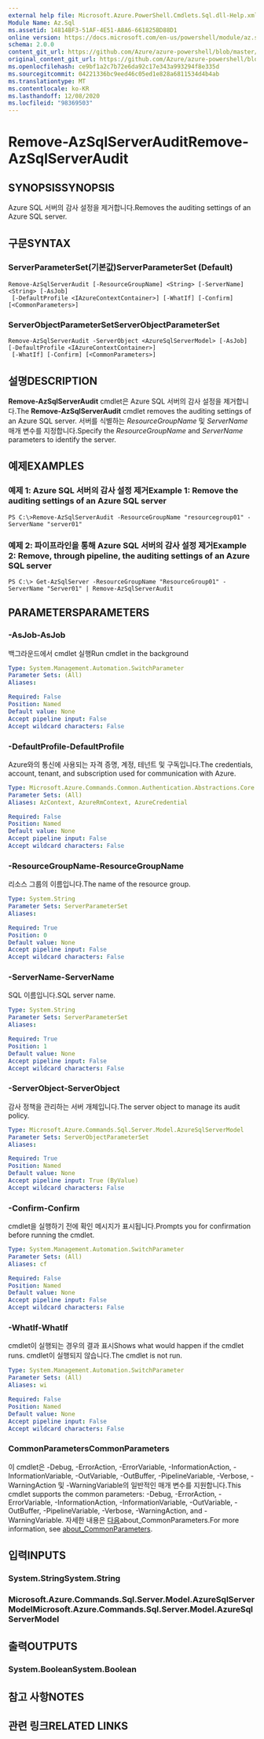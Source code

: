 ```yaml
---
external help file: Microsoft.Azure.PowerShell.Cmdlets.Sql.dll-Help.xml
Module Name: Az.Sql
ms.assetid: 14814BF3-51AF-4E51-A8A6-661825BD88D1
online version: https://docs.microsoft.com/en-us/powershell/module/az.sql/Remove-AzSqlServerAudit
schema: 2.0.0
content_git_url: https://github.com/Azure/azure-powershell/blob/master/src/Sql/Sql/help/Remove-AzSqlServerAudit.md
original_content_git_url: https://github.com/Azure/azure-powershell/blob/master/src/Sql/Sql/help/Remove-AzSqlServerAudit.md
ms.openlocfilehash: ce9bf1a2c7b72e6da92c17e343a993294f8e335d
ms.sourcegitcommit: 04221336bc9eed46c05ed1e828a6811534d4b4ab
ms.translationtype: MT
ms.contentlocale: ko-KR
ms.lasthandoff: 12/08/2020
ms.locfileid: "98369503"
---
```

# <span data-ttu-id="8ac56-101">Remove-AzSqlServerAudit</span><span class="sxs-lookup"><span data-stu-id="8ac56-101">Remove-AzSqlServerAudit</span></span>

## <span data-ttu-id="8ac56-102">SYNOPSIS</span><span class="sxs-lookup"><span data-stu-id="8ac56-102">SYNOPSIS</span></span>
<span data-ttu-id="8ac56-103">Azure SQL 서버의 감사 설정을 제거합니다.</span><span class="sxs-lookup"><span data-stu-id="8ac56-103">Removes the auditing settings of an Azure SQL server.</span></span>

## <span data-ttu-id="8ac56-104">구문</span><span class="sxs-lookup"><span data-stu-id="8ac56-104">SYNTAX</span></span>

### <span data-ttu-id="8ac56-105">ServerParameterSet(기본값)</span><span class="sxs-lookup"><span data-stu-id="8ac56-105">ServerParameterSet (Default)</span></span>
```
Remove-AzSqlServerAudit [-ResourceGroupName] <String> [-ServerName] <String> [-AsJob]
 [-DefaultProfile <IAzureContextContainer>] [-WhatIf] [-Confirm] [<CommonParameters>]
```

### <span data-ttu-id="8ac56-106">ServerObjectParameterSet</span><span class="sxs-lookup"><span data-stu-id="8ac56-106">ServerObjectParameterSet</span></span>
```
Remove-AzSqlServerAudit -ServerObject <AzureSqlServerModel> [-AsJob] [-DefaultProfile <IAzureContextContainer>]
 [-WhatIf] [-Confirm] [<CommonParameters>]
```

## <span data-ttu-id="8ac56-107">설명</span><span class="sxs-lookup"><span data-stu-id="8ac56-107">DESCRIPTION</span></span>
<span data-ttu-id="8ac56-108">**Remove-AzSqlServerAudit** cmdlet은 Azure SQL 서버의 감사 설정을 제거합니다.</span><span class="sxs-lookup"><span data-stu-id="8ac56-108">The **Remove-AzSqlServerAudit** cmdlet removes the auditing settings of an Azure SQL server.</span></span>
<span data-ttu-id="8ac56-109">서버를 식별하는 *ResourceGroupName* 및 *ServerName* 매개 변수를 지정합니다.</span><span class="sxs-lookup"><span data-stu-id="8ac56-109">Specify the *ResourceGroupName* and *ServerName* parameters to identify the server.</span></span>

## <span data-ttu-id="8ac56-110">예제</span><span class="sxs-lookup"><span data-stu-id="8ac56-110">EXAMPLES</span></span>

### <span data-ttu-id="8ac56-111">예제 1: Azure SQL 서버의 감사 설정 제거</span><span class="sxs-lookup"><span data-stu-id="8ac56-111">Example 1: Remove the auditing settings of an Azure SQL server</span></span>
```
PS C:\>Remove-AzSqlServerAudit -ResourceGroupName "resourcegroup01" -ServerName "server01"
```

### <span data-ttu-id="8ac56-112">예제 2: 파이프라인을 통해 Azure SQL 서버의 감사 설정 제거</span><span class="sxs-lookup"><span data-stu-id="8ac56-112">Example 2: Remove, through pipeline, the auditing settings of an Azure SQL server</span></span>
```
PS C:\> Get-AzSqlServer -ResourceGroupName "ResourceGroup01" -ServerName "Server01" | Remove-AzSqlServerAudit
```

## <span data-ttu-id="8ac56-113">PARAMETERS</span><span class="sxs-lookup"><span data-stu-id="8ac56-113">PARAMETERS</span></span>

### <span data-ttu-id="8ac56-114">-AsJob</span><span class="sxs-lookup"><span data-stu-id="8ac56-114">-AsJob</span></span>
<span data-ttu-id="8ac56-115">백그라운드에서 cmdlet 실행</span><span class="sxs-lookup"><span data-stu-id="8ac56-115">Run cmdlet in the background</span></span>

```yaml
Type: System.Management.Automation.SwitchParameter
Parameter Sets: (All)
Aliases:

Required: False
Position: Named
Default value: None
Accept pipeline input: False
Accept wildcard characters: False
```

### <span data-ttu-id="8ac56-116">-DefaultProfile</span><span class="sxs-lookup"><span data-stu-id="8ac56-116">-DefaultProfile</span></span>
<span data-ttu-id="8ac56-117">Azure와의 통신에 사용되는 자격 증명, 계정, 테넌트 및 구독입니다.</span><span class="sxs-lookup"><span data-stu-id="8ac56-117">The credentials, account, tenant, and subscription used for communication with Azure.</span></span>

```yaml
Type: Microsoft.Azure.Commands.Common.Authentication.Abstractions.Core.IAzureContextContainer
Parameter Sets: (All)
Aliases: AzContext, AzureRmContext, AzureCredential

Required: False
Position: Named
Default value: None
Accept pipeline input: False
Accept wildcard characters: False
```

### <span data-ttu-id="8ac56-118">-ResourceGroupName</span><span class="sxs-lookup"><span data-stu-id="8ac56-118">-ResourceGroupName</span></span>
<span data-ttu-id="8ac56-119">리소스 그룹의 이름입니다.</span><span class="sxs-lookup"><span data-stu-id="8ac56-119">The name of the resource group.</span></span>

```yaml
Type: System.String
Parameter Sets: ServerParameterSet
Aliases:

Required: True
Position: 0
Default value: None
Accept pipeline input: False
Accept wildcard characters: False
```

### <span data-ttu-id="8ac56-120">-ServerName</span><span class="sxs-lookup"><span data-stu-id="8ac56-120">-ServerName</span></span>
<span data-ttu-id="8ac56-121">SQL 이름입니다.</span><span class="sxs-lookup"><span data-stu-id="8ac56-121">SQL server name.</span></span>

```yaml
Type: System.String
Parameter Sets: ServerParameterSet
Aliases:

Required: True
Position: 1
Default value: None
Accept pipeline input: False
Accept wildcard characters: False
```

### <span data-ttu-id="8ac56-122">-ServerObject</span><span class="sxs-lookup"><span data-stu-id="8ac56-122">-ServerObject</span></span>
<span data-ttu-id="8ac56-123">감사 정책을 관리하는 서버 개체입니다.</span><span class="sxs-lookup"><span data-stu-id="8ac56-123">The server object to manage its audit policy.</span></span>

```yaml
Type: Microsoft.Azure.Commands.Sql.Server.Model.AzureSqlServerModel
Parameter Sets: ServerObjectParameterSet
Aliases:

Required: True
Position: Named
Default value: None
Accept pipeline input: True (ByValue)
Accept wildcard characters: False
```

### <span data-ttu-id="8ac56-124">-Confirm</span><span class="sxs-lookup"><span data-stu-id="8ac56-124">-Confirm</span></span>
<span data-ttu-id="8ac56-125">cmdlet을 실행하기 전에 확인 메시지가 표시됩니다.</span><span class="sxs-lookup"><span data-stu-id="8ac56-125">Prompts you for confirmation before running the cmdlet.</span></span>

```yaml
Type: System.Management.Automation.SwitchParameter
Parameter Sets: (All)
Aliases: cf

Required: False
Position: Named
Default value: None
Accept pipeline input: False
Accept wildcard characters: False
```

### <span data-ttu-id="8ac56-126">-WhatIf</span><span class="sxs-lookup"><span data-stu-id="8ac56-126">-WhatIf</span></span>
<span data-ttu-id="8ac56-127">cmdlet이 실행되는 경우의 결과 표시</span><span class="sxs-lookup"><span data-stu-id="8ac56-127">Shows what would happen if the cmdlet runs.</span></span> <span data-ttu-id="8ac56-128">cmdlet이 실행되지 않습니다.</span><span class="sxs-lookup"><span data-stu-id="8ac56-128">The cmdlet is not run.</span></span>

```yaml
Type: System.Management.Automation.SwitchParameter
Parameter Sets: (All)
Aliases: wi

Required: False
Position: Named
Default value: None
Accept pipeline input: False
Accept wildcard characters: False
```

### <span data-ttu-id="8ac56-129">CommonParameters</span><span class="sxs-lookup"><span data-stu-id="8ac56-129">CommonParameters</span></span>
<span data-ttu-id="8ac56-130">이 cmdlet은 -Debug, -ErrorAction, -ErrorVariable, -InformationAction, -InformationVariable, -OutVariable, -OutBuffer, -PipelineVariable, -Verbose, -WarningAction 및 -WarningVariable의 일반적인 매개 변수를 지원합니다.</span><span class="sxs-lookup"><span data-stu-id="8ac56-130">This cmdlet supports the common parameters: -Debug, -ErrorAction, -ErrorVariable, -InformationAction, -InformationVariable, -OutVariable, -OutBuffer, -PipelineVariable, -Verbose, -WarningAction, and -WarningVariable.</span></span> <span data-ttu-id="8ac56-131">자세한 내용은 [다음](http://go.microsoft.com/fwlink/?LinkID=113216)about_CommonParameters.</span><span class="sxs-lookup"><span data-stu-id="8ac56-131">For more information, see [about_CommonParameters](http://go.microsoft.com/fwlink/?LinkID=113216).</span></span>

## <span data-ttu-id="8ac56-132">입력</span><span class="sxs-lookup"><span data-stu-id="8ac56-132">INPUTS</span></span>

### <span data-ttu-id="8ac56-133">System.String</span><span class="sxs-lookup"><span data-stu-id="8ac56-133">System.String</span></span>

### <span data-ttu-id="8ac56-134">Microsoft.Azure.Commands.Sql.Server.Model.AzureSqlServerModel</span><span class="sxs-lookup"><span data-stu-id="8ac56-134">Microsoft.Azure.Commands.Sql.Server.Model.AzureSqlServerModel</span></span>

## <span data-ttu-id="8ac56-135">출력</span><span class="sxs-lookup"><span data-stu-id="8ac56-135">OUTPUTS</span></span>

### <span data-ttu-id="8ac56-136">System.Boolean</span><span class="sxs-lookup"><span data-stu-id="8ac56-136">System.Boolean</span></span>

## <span data-ttu-id="8ac56-137">참고 사항</span><span class="sxs-lookup"><span data-stu-id="8ac56-137">NOTES</span></span>

## <span data-ttu-id="8ac56-138">관련 링크</span><span class="sxs-lookup"><span data-stu-id="8ac56-138">RELATED LINKS</span></span>
